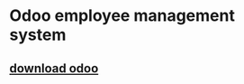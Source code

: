 # Odoo employee management system

## [download odoo](https://www.odoo.com/documentation/14.0/administration/install/install.html)